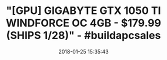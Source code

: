 ---
title: >-
  "[GPU] GIGABYTE GTX 1050 TI WINDFORCE OC 4GB - $179.99 (SHIPS 1/28)" -
  #buildapcsales
name: >-
  Gigabyte GTX 1050 Ti Windforce OC 4GB GDDR5 128-bit PCI-E Graphic Card
  (GV-N105TWF2OC-4GD)
date: '2018-01-25 15:35:43'
buy_now: >-
  https://www.amazon.com/Gigabyte-Windforce-128-bit-Graphic-GV-N105TWF2OC-4GD/dp/B01M6Y671T?psc=1&SubscriptionId=AKIAIA5RBQIWQVTCUEUQ&tag=coldcutdeals-20&linkCode=xm2&camp=2025&creative=165953&creativeASIN=B01M6Y671T
description_markdown: >+
  Gigabyte GTX 1050 Ti Windforce OC 4GB GDDR5 128-bit PCI-E Graphic Card
  (GV-N105TWF2OC-4GD)

    - New NVIDIA pascal architecture delivers improved performance and power efficiency

    - Classic and modern games at 1080P @ 60 FPS

    - Fast, smooth, power-efficient gaming experiences

    - Support for the latest DirectX 12 Features

    - Delivers all the latest GeForce gaming Features.Card size-H=40 L=229 W=118 mm

tweet_id_str: '956551158927151106'
price: $179.99
you_save: ''
asin: B01M6Y671T
image: 'https://images-na.ssl-images-amazon.com/images/I/519L6UTNfZL.jpg'

---